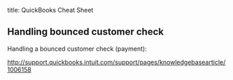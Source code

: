 title: QuickBooks Cheat Sheet

## Handling bounced customer check

Handling a bounced customer check (payment):

<http://support.quickbooks.intuit.com/support/pages/knowledgebasearticle/1006158>
